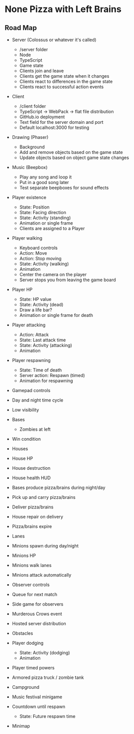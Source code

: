 # None Pizza with Left Brains

## Road Map

- Server (Colossus or whatever it's called)
	- /server folder
	- Node
	- TypeScript
	- Game state
	- Clients join and leave
	- Clients get the game state when it changes
	- Clients react to differences in the game state
	- Clients react to successful action events

- Client
	- /client folder
	- TypeScript -> WebPack -> flat file distribution
	- GitHub.io deployment
	- Text field for the server domain and port
	- Default localhost:3000 for testing

- Drawing (Phaser)
	- Background
	- Add and remove objects based on the game state
	- Update objects based on object game state changes

- Music (Beepbox)
	- Play any song and loop it
	- Put in a good song later
	- Test separate beepboxes for sound effects

- Player existence
	- State: Position
	- State: Facing direction
	- State: Activity (standing)
	- Animation or single frame
	- Clients are assigned to a Player
- Player walking
	- Keyboard controls
	- Action: Move
	- Action: Stop moving
	- State: Activity (walking)
	- Animation
	- Center the camera on the player
	- Server stops you from leaving the game board
- Player HP
	- State: HP value
	- State: Activity (dead)
	- Draw a life bar?
	- Animation or single frame for death
- Player attacking
	- Action: Attack
	- State: Last attack time
	- State: Activity (attacking)
	- Animation
- Player respawning
	- State: Time of death
	- Server action: Respawn (timed)
	- Animation for respawning

- Gamepad controls

- Day and night time cycle
- Low visibility

- Bases
	- Zombies at left
- Win condition

- Houses
- House HP
- House destruction
- House health HUD

- Bases produce pizza/brains during night/day
- Pick up and carry pizza/brains
- Deliver pizza/brains
- House repair on delivery
- Pizza/brains expire

- Lanes
- Minions spawn during day/night
- Minions HP
- Minions walk lanes
- Minions attack automatically

- Observer controls
- Queue for next match
- Side game for observers
- Murderous Crows event

- Hosted server distribution

- Obstacles
- Player dodging
	- State: Activity (dodging)
	- Animation
- Player timed powers
- Armored pizza truck / zombie tank
- Campground
- Music festival minigame
- Countdown until respawn
	- State: Future respawn time
- Minimap
